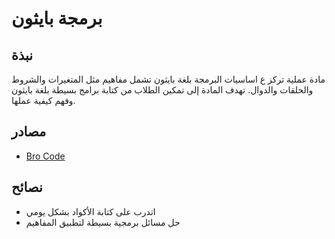 # برمجة بايثون

## نبذة

مادة عملية تركز ع اساسيات البرمجة بلغة بايثون تشمل مفاهيم مثل المتغيرات والشروط والحلقات والدوال. تهدف المادة إلى تمكين الطلاب من كتابة برامج بسيطة بلغة بايثون وفهم كيفية عملها.

## مصادر

- [Bro Code](https://www.youtube.com/watch?v=Sg4GMVMdOPo&list=PLZPZq0r_RZOOkUQbat8LyQii36cJf2SWT)


## نصائح

- اتدرب على كتابة الأكواد بشكل يومي
- حل مسائل برمجية بسيطة لتطبيق المفاهيم
